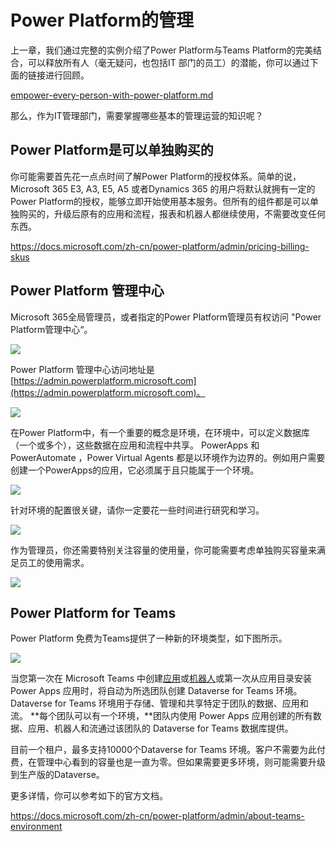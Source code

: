# Power Platform的管理

上一章，我们通过完整的实例介绍了Power Platform与Teams Platform的完美结合，可以释放所有人（毫无疑问，也包括IT 部门的员工）的潜能，你可以通过下面的链接进行回顾。


[empower-every-person-with-power-platform.md](../users-prespective-of-the-platform/empower-every-person-with-power-platform.md)


那么，作为IT管理部门，需要掌握哪些基本的管理运营的知识呢？

## Power Platform是可以单独购买的

你可能需要首先花一点点时间了解Power Platform的授权体系。简单的说，Microsoft 365 E3, A3, E5, A5 或者Dynamics 365 的用户将默认就拥有一定的Power Platform的授权，能够立即开始使用基本服务。但所有的组件都是可以单独购买的，升级后原有的应用和流程，报表和机器人都继续使用，不需要改变任何东西。

<https://docs.microsoft.com/zh-cn/power-platform/admin/pricing-billing-skus>

## Power Platform 管理中心

Microsoft 365全局管理员，或者指定的Power Platform管理员有权访问 "Power Platform管理中心“。

![](<../.gitbook/assets/图片-262.png>)

Power Platform 管理中心访问地址是 [https://admin.powerplatform.microsoft.com](https://admin.powerplatform.microsoft.com)。

![](<../.gitbook/assets/图片-264.png>)

在Power Platform中，有一个重要的概念是环境，在环境中，可以定义数据库（一个或多个），这些数据在应用和流程中共享。 PowerApps 和 PowerAutomate ，Power Virtual Agents 都是以环境作为边界的。例如用户需要创建一个PowerApps的应用，它必须属于且只能属于一个环境。

![](<../.gitbook/assets/图片-263.png>)

针对环境的配置很关键，请你一定要花一些时间进行研究和学习。

![](<../.gitbook/assets/图片-265.png>)

作为管理员，你还需要特别关注容量的使用量，你可能需要考虑单独购买容量来满足员工的使用需求。

![](<../.gitbook/assets/图片-266.png>)

## Power Platform for Teams

Power  Platform 免费为Teams提供了一种新的环境类型，如下图所示。

![](<../.gitbook/assets/图片-267.png>)

当您第一次在 Microsoft Teams 中创建[应用](https://docs.microsoft.com/zh-cn/powerapps/teams/create-first-app)或[机器人](https://docs.microsoft.com/zh-cn/power-virtual-agents/teams/authoring-first-bot-teams#create-a-bot)或第一次从应用目录安装 Power Apps 应用时，将自动为所选团队创建 Dataverse for Teams 环境。 Dataverse for Teams 环境用于存储、管理和共享特定于团队的数据、应用和流。 **每个团队可以有一个环境，**团队内使用 Power Apps 应用创建的所有数据、应用、机器人和流通过该团队的 Dataverse for Teams 数据库提供。

目前一个租户，最多支持10000个Dataverse for Teams 环境。客户不需要为此付费，在管理中心看到的容量也是一直为零。但如果需要更多环境，则可能需要升级到生产版的Dataverse。

更多详情，你可以参考如下的官方文档。

<https://docs.microsoft.com/zh-cn/power-platform/admin/about-teams-environment>



